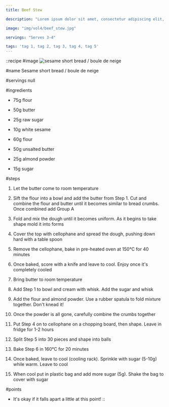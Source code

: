 ```yaml
---
title: Beef Stew

description: "Lorem ipsum dolor sit amet, consectetur adipiscing elit, sed do eiusmod tempor incididunt ut labore et dolore magna aliqua. Tincidunt eget nullam non nisi est sit amet facilisis."

image: "img/vol4/beef_stew.jpg"

servings: "Serves 3-4"

tags: 'tag 1, tag 2, tag 3, tag 4, tag 5'
---
```


::recipe
#image
![sesame short bread / boule de neige](/img/vol11/sesame_short_bread.jpg)

#name
Sesame short bread / boule de neige

#servings
null

#ingredients
- 75g flour
- 50g butter

- 25g raw sugar
- 10g white sesame

- 60g flour
- 50g unsalted butter
- 25g almond powder
- 15g sugar

#steps
1. Let the butter come to room temperature

2. Sift the flour into a bowl and add the butter from Step 1. Cut and combine the flour and butter until it becomes similar to bread crumbs. Once combined add Group A

3. Fold and mix the dough until it becomes uniform. As it begins to take shape mold it into forms

4. Cover the top with cellophane and spread the dough, pushing down hard with a table spoon

5. Remove the cellophane, bake in pre-heated oven at 150°C for 40 minutes

6. Once baked, score with a knife and leave to cool. Enjoy once it's completely cooled

7. Bring butter to room temperature

8. Add Step 1 to bowl and cream with whisk. Add the sugar and whisk

9. Add the flour and almond powder. Use a rubber spatula to fold mixture together. Don't knead it!

10. Once the powder is all gone, carefully combine the crumbs together

11. Put Step 4 on to cellophane on a chopping board, then shape. Leave in fridge for 1-2 hours

12. Split Step 5 into 30 pieces and shape into balls

13. Bake Step 6 in 160°C for 20 minutes

14. Once baked, leave to cool (cooling rack). Sprinkle with sugar (5-10g) while warm. Leave to cool

15. When cool put in plastic bag and add more sugar (5g). Shake the bag to cover with sugar

#points
- It's okay if it falls apart a little at this point!
::